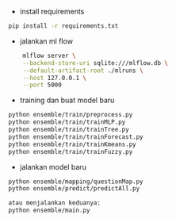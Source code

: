 - install requirements
```bash
pip install -r requirements.txt
```

- jalankan ml flow
```bash
    mlflow server \
    --backend-store-uri sqlite:///mlflow.db \
    --default-artifact-root ./mlruns \
    --host 127.0.0.1 \
    --port 5000
```

- training dan buat model baru
```bash
python ensemble/train/preprocess.py
python ensemble/train/trainMLP.py
python ensemble/train/trainTree.py
python ensemble/train/trainForecast.py
python ensemble/train/trainKmeans.py
python ensemble/train/trainFuzzy.py
```

- jalankan model baru
```bash
python ensemble/mapping/questionMap.py
python ensemble/predict/predictAll.py

atau menjalankan keduanya:
python ensemble/main.py
```